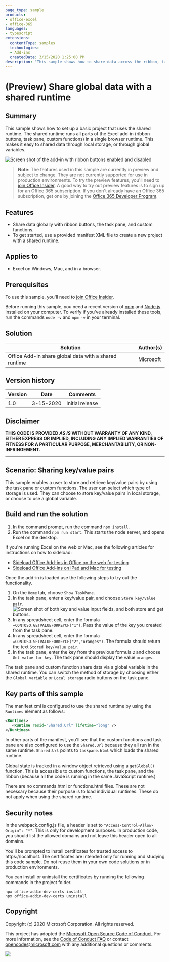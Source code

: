```yaml
---
page_type: sample
products:
- office-excel
- office-365
languages:
- typescript
extensions:
  contentType: samples
  technologies:
  - Add-ins
  createdDate: 3/15/2020 1:25:00 PM
description: "This sample shows how to share data across the ribbon, task pane, and custom functions."
---
```


# (Preview) Share global data with a shared runtime

## Summary

This sample shows how to set up a basic project that uses the shared runtime. The shared runtime runs all parts of the Excel add-in (ribbon buttons, task pane, custom functions) in a single browser runtime. This makes it easy to shared data through local storage, or through global variables.

![Screen shot of the add-in with ribbon buttons enabled and disabled](excel-shared-runtime-global.png)

> **Note:** The features used in this sample are currently in preview and subject to change. They are not currently supported for use in production environments. To try the preview features, you'll need to [join Office Insider](https://insider.office.com/join). A good way to try out preview features is to sign up for an Office 365 subscription. If you don't already have an Office 365 subscription, get one by joining the [Office 365 Developer Program](https://developer.microsoft.com/office/dev-program).

## Features

- Share data globally with ribbon buttons, the task pane, and custom functions.
- To get started, use a provided manifest XML file to create a new project with a shared runtime.

## Applies to

-  Excel on Windows, Mac, and in a browser.

## Prerequisites

To use this sample, you'll need to [join Office Insider](https://insider.office.com/join).

Before running this sample, you need a recent version of [npm](https://www.npmjs.com/get-npm) and [Node.js](https://nodejs.org/en/) installed on your computer. To verify if you've already installed these tools, run the commands `node -v` and `npm -v` in your terminal.

## Solution

Solution | Author(s)
---------|----------
Office Add-in share global data with a shared runtime | Microsoft

## Version history

Version  | Date | Comments
---------| -----| --------
1.0 | 3-15-2020 | Initial release

## Disclaimer

**THIS CODE IS PROVIDED *AS IS* WITHOUT WARRANTY OF ANY KIND, EITHER EXPRESS OR IMPLIED, INCLUDING ANY IMPLIED WARRANTIES OF FITNESS FOR A PARTICULAR PURPOSE, MERCHANTABILITY, OR NON-INFRINGEMENT.**

----------

## Scenario: Sharing key/value pairs

This sample enables a user to store and retrieve key/value pairs by using the task pane or custom functions. The user can select which type of storage is used. They can choose to store key/value pairs in local storage, or choose to use a global variable.

## Build and run the solution

1. In the command prompt, run the command `npm install`.
2. Run the command `npm run start`. This starts the node server, and opens Excel on the desktop.

If you're running Excel on the web or Mac, see the following articles for instructions on how to sideload:

- [Sideload Office Add-ins in Office on the web for testing](https://docs.microsoft.com/office/dev/add-ins/testing/sideload-office-add-ins-for-testing) 
- [Sideload Office Add-ins on iPad and Mac for testing](https://docs.microsoft.com/office/dev/add-ins/testing/sideload-an-office-add-in-on-ipad-and-mac)

Once the add-in is loaded use the following steps to try out the functionality.

1. On the `Home` tab, choose `Show TaskPane`.
2. In the task pane, enter a key/value pair, and choose `Store key/value pair`.
![Screen shot of both key and value input fields, and both store and get buttons.](task-pane-buttons.png)
3. In any spreadsheet cell, enter the formula `=CONTOSO.GETVALUEFORKEYCF("1")`. Pass the value of the key you created from the task pane.
4. In any spreadsheet cell, enter the formula `=CONTOSO.SETVALUEFORKEYCF("2","oranges")`. The formula should return the text `Stored key/value pair`.
5. In the task pane, enter the key from the previous formula `2` and choose `Get value for key`. The task pane should display the value `oranges`.

The task pane and custom function share data via a global variable in the shared runtime. You can switch the method of storage by choosing either the `Global variable` or `Local storage` radio buttons on the task pane.

## Key parts of this sample

The manifest.xml is configured to use the shared runtime by using the `Runtimes` element as follows:

```xml
<Runtimes>
   <Runtime resid="Shared.Url" lifetime="long" />
</Runtimes>
```

In other parts of the manifest, you'll see that the custom functions and task pane are also configured to use the `Shared.Url` because they all run in the same runtime. `Shared.Url` points to `taskpane.html` which loads the shared runtime.

Global state is tracked in a window object retrieved using a `getGlobal()` function. This is accessible to custom functions, the task pane, and the ribbon (because all the code is running in the same JavaScript runtime.) 

There are no commands.html or functions.html files. These are not necessary because their purpose is to load individual runtimes. These do not apply when using the shared runtime.

## Security notes

In the webpack.config.js file, a header is set to `"Access-Control-Allow-Origin": "*"`. This is only for development purposes. In production code, you should list the allowed domains and not leave this header open to all domains.

You'll be prompted to install certificates for trusted access to https://localhost. The certificates are intended only for running and studying this code sample. Do not reuse them in your own code solutions or in production environments.

You can install or uninstall the certificates by running the following commands in the project folder.

```
npx office-addin-dev-certs install
npx office-addin-dev-certs uninstall
```

## Copyright

Copyright (c) 2020 Microsoft Corporation. All rights reserved.

This project has adopted the [Microsoft Open Source Code of Conduct](https://opensource.microsoft.com/codeofconduct/). For more information, see the [Code of Conduct FAQ](https://opensource.microsoft.com/codeofconduct/faq/) or contact [opencode@microsoft.com](mailto:opencode@microsoft.com) with any additional questions or comments.

<img src="https://telemetry.sharepointpnp.com/officedev/samples/excel-shared-runtime-global-state" />
